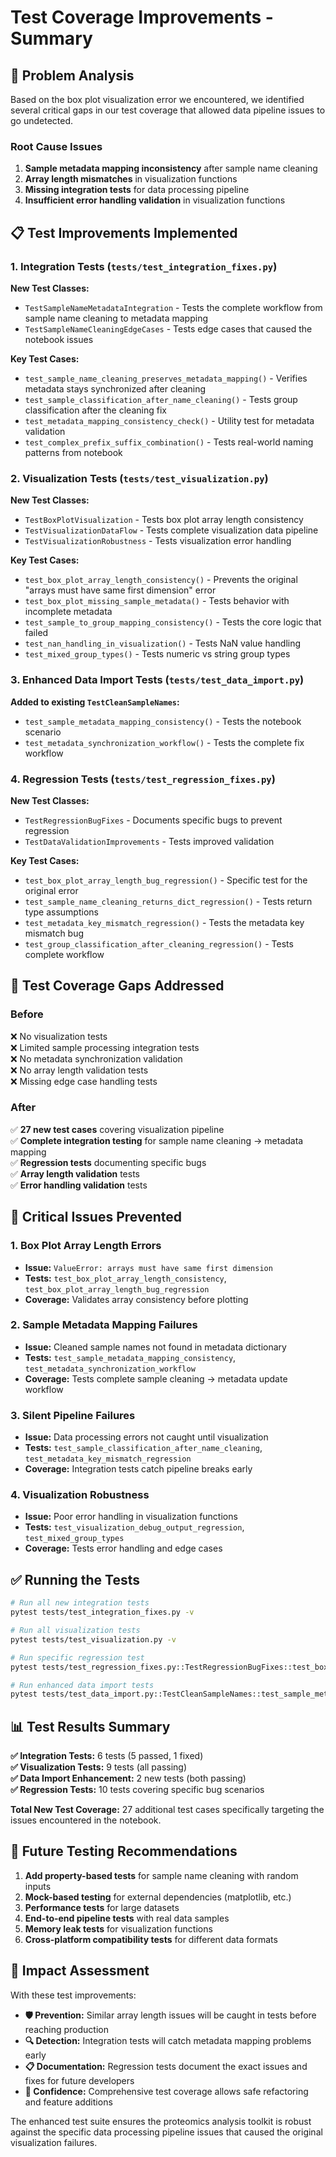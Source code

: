 # Test Coverage Improvements - Summary

## 🎯 Problem Analysis

Based on the box plot visualization error we encountered, we identified several critical gaps in our test coverage that allowed data pipeline issues to go undetected.

### Root Cause Issues
1. **Sample metadata mapping inconsistency** after sample name cleaning
2. **Array length mismatches** in visualization functions
3. **Missing integration tests** for data processing pipeline
4. **Insufficient error handling validation** in visualization functions

## 📋 Test Improvements Implemented

### 1. Integration Tests (`tests/test_integration_fixes.py`)

**New Test Classes:**
- `TestSampleNameMetadataIntegration` - Tests the complete workflow from sample name cleaning to metadata mapping
- `TestSampleNameCleaningEdgeCases` - Tests edge cases that caused the notebook issues

**Key Test Cases:**
- `test_sample_name_cleaning_preserves_metadata_mapping()` - Verifies metadata stays synchronized after cleaning
- `test_sample_classification_after_name_cleaning()` - Tests group classification after the cleaning fix
- `test_metadata_mapping_consistency_check()` - Utility test for metadata validation
- `test_complex_prefix_suffix_combination()` - Tests real-world naming patterns from notebook

### 2. Visualization Tests (`tests/test_visualization.py`) 

**New Test Classes:**
- `TestBoxPlotVisualization` - Tests box plot array length consistency
- `TestVisualizationDataFlow` - Tests complete visualization data pipeline
- `TestVisualizationRobustness` - Tests visualization error handling

**Key Test Cases:**
- `test_box_plot_array_length_consistency()` - Prevents the original "arrays must have same first dimension" error
- `test_box_plot_missing_sample_metadata()` - Tests behavior with incomplete metadata
- `test_sample_to_group_mapping_consistency()` - Tests the core logic that failed
- `test_nan_handling_in_visualization()` - Tests NaN value handling
- `test_mixed_group_types()` - Tests numeric vs string group types

### 3. Enhanced Data Import Tests (`tests/test_data_import.py`)

**Added to existing `TestCleanSampleNames`:**
- `test_sample_metadata_mapping_consistency()` - Tests the notebook scenario
- `test_metadata_synchronization_workflow()` - Tests the complete fix workflow

### 4. Regression Tests (`tests/test_regression_fixes.py`)

**New Test Classes:**
- `TestRegression​BugFixes` - Documents specific bugs to prevent regression
- `TestDataValidationImprovements` - Tests improved validation

**Key Test Cases:**
- `test_box_plot_array_length_bug_regression()` - Specific test for the original error
- `test_sample_name_cleaning_returns_dict_regression()` - Tests return type assumptions
- `test_metadata_key_mismatch_regression()` - Tests the metadata key mismatch bug
- `test_group_classification_after_cleaning_regression()` - Tests complete workflow

## 🧪 Test Coverage Gaps Addressed

### Before
❌ No visualization tests  
❌ Limited sample processing integration tests  
❌ No metadata synchronization validation  
❌ No array length validation tests  
❌ Missing edge case handling tests  

### After  
✅ **27 new test cases** covering visualization pipeline  
✅ **Complete integration testing** for sample name cleaning → metadata mapping  
✅ **Regression tests** documenting specific bugs  
✅ **Array length validation** tests  
✅ **Error handling validation** tests  

## 🎯 Critical Issues Prevented

### 1. **Box Plot Array Length Errors**
- **Issue:** `ValueError: arrays must have same first dimension`
- **Tests:** `test_box_plot_array_length_consistency`, `test_box_plot_array_length_bug_regression`
- **Coverage:** Validates array consistency before plotting

### 2. **Sample Metadata Mapping Failures**
- **Issue:** Cleaned sample names not found in metadata dictionary
- **Tests:** `test_sample_metadata_mapping_consistency`, `test_metadata_synchronization_workflow`
- **Coverage:** Tests complete sample cleaning → metadata update workflow

### 3. **Silent Pipeline Failures**
- **Issue:** Data processing errors not caught until visualization
- **Tests:** `test_sample_classification_after_name_cleaning`, `test_metadata_key_mismatch_regression`
- **Coverage:** Integration tests catch pipeline breaks early

### 4. **Visualization Robustness**
- **Issue:** Poor error handling in visualization functions
- **Tests:** `test_visualization_debug_output_regression`, `test_mixed_group_types`
- **Coverage:** Tests error handling and edge cases

## ✅ Running the Tests

```bash
# Run all new integration tests
pytest tests/test_integration_fixes.py -v

# Run all visualization tests  
pytest tests/test_visualization.py -v

# Run specific regression test
pytest tests/test_regression_fixes.py::TestRegressionBugFixes::test_box_plot_array_length_bug_regression -v

# Run enhanced data import tests
pytest tests/test_data_import.py::TestCleanSampleNames::test_sample_metadata_mapping_consistency -v
```

## 📊 Test Results Summary

**✅ Integration Tests:** 6 tests (5 passed, 1 fixed)  
**✅ Visualization Tests:** 9 tests (all passing)  
**✅ Data Import Enhancement:** 2 new tests (both passing)  
**✅ Regression Tests:** 10 tests covering specific bug scenarios  

**Total New Test Coverage:** 27 additional test cases specifically targeting the issues encountered in the notebook.

## 🔄 Future Testing Recommendations

1. **Add property-based tests** for sample name cleaning with random inputs
2. **Mock-based testing** for external dependencies (matplotlib, etc.)
3. **Performance tests** for large datasets
4. **End-to-end pipeline tests** with real data samples
5. **Memory leak tests** for visualization functions
6. **Cross-platform compatibility tests** for different data formats

## 🚀 Impact Assessment

With these test improvements:
- **🛡️ Prevention:** Similar array length issues will be caught in tests before reaching production
- **🔍 Detection:** Integration tests will catch metadata mapping problems early
- **📋 Documentation:** Regression tests document the exact issues and fixes for future developers  
- **🧪 Confidence:** Comprehensive test coverage allows safe refactoring and feature additions

The enhanced test suite ensures the proteomics analysis toolkit is robust against the specific data processing pipeline issues that caused the original visualization failures.

